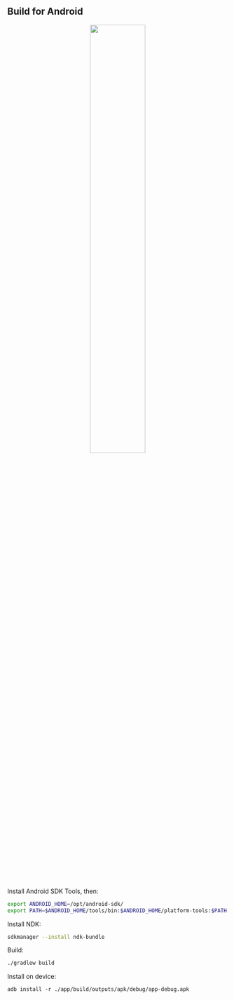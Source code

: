 ## Build for Android

<p align="center"><img width="50%" src="https://github.com/wasm3/wasm3/raw/main/extra/screenshot-android.png"></p>

Install Android SDK Tools, then:

```sh
export ANDROID_HOME=/opt/android-sdk/
export PATH=$ANDROID_HOME/tools/bin:$ANDROID_HOME/platform-tools:$PATH
```

Install NDK:
```sh
sdkmanager --install ndk-bundle
```

Build:
```sh
./gradlew build
```

Install on device:
```
adb install -r ./app/build/outputs/apk/debug/app-debug.apk
```

